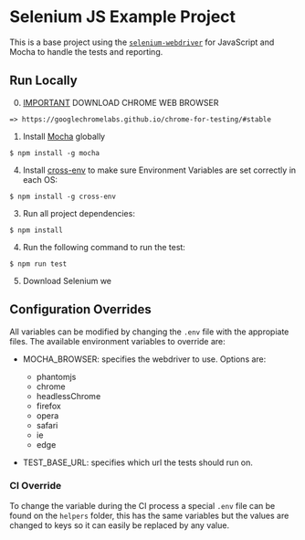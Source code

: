 # Selenium JS Example Project

This is a base project using the [`selenium-webdriver`](http://seleniumhq.github.io/selenium/docs/api/javascript/index.html) for JavaScript and Mocha to handle the tests and reporting.

## Run Locally

0. [IMPORTANT]() DOWNLOAD CHROME WEB BROWSER
  ```
  => https://googlechromelabs.github.io/chrome-for-testing/#stable
  ```
1. Install [Mocha](http://mochajs.org) globally

  ```
  $ npm install -g mocha
  ```

4. Install [cross-env](https://www.npmjs.com/package/cross-env) to make sure Environment Variables are set correctly in each OS:

  ```
  $ npm install -g cross-env
  ```

3. Run all project dependencies:

  ```
  $ npm install
  ```

4. Run the following command to run the test:

  ```
  $ npm run test
  ```

5. Download Selenium we
## Configuration Overrides

All variables can be modified by changing the `.env` file with the appropiate files. The available environment variables to override are:

- MOCHA_BROWSER: specifies the webdriver to use. Options are:
    - phantomjs
    - chrome
    - headlessChrome
    - firefox
    - opera
    - safari
    - ie
    - edge

- TEST_BASE_URL: specifies which url the tests should run on. 

### CI Override

To change the variable during the CI process a special `.env` file can be found on the `helpers` folder, this has the same variables but the values are changed to keys so it can easily be replaced by any value.